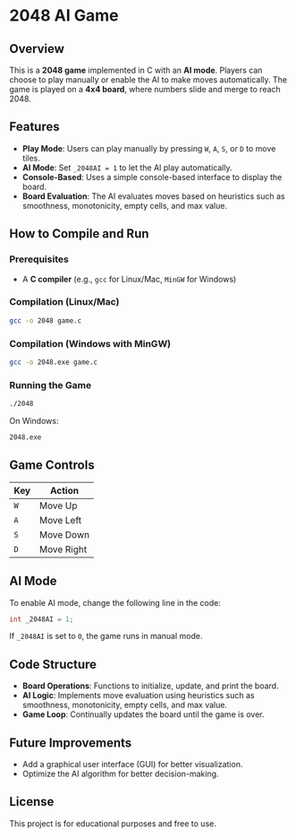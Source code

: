 # 2048 AI Game

## Overview
This is a **2048 game** implemented in C with an **AI mode**. Players can choose to play manually or enable the AI to make moves automatically. The game is played on a **4x4 board**, where numbers slide and merge to reach 2048.

## Features
- **Play Mode**: Users can play manually by pressing `W`, `A`, `S`, or `D` to move tiles.
- **AI Mode**: Set `_2048AI = 1` to let the AI play automatically.
- **Console-Based**: Uses a simple console-based interface to display the board.
- **Board Evaluation**: The AI evaluates moves based on heuristics such as smoothness, monotonicity, empty cells, and max value.

## How to Compile and Run
### Prerequisites
- A **C compiler** (e.g., `gcc` for Linux/Mac, `MinGW` for Windows)

### Compilation (Linux/Mac)
```sh
gcc -o 2048 game.c
```

### Compilation (Windows with MinGW)
```sh
gcc -o 2048.exe game.c
```

### Running the Game
```sh
./2048
```
On Windows:
```sh
2048.exe
```

## Game Controls
| Key | Action |
|-----|--------|
| `W` | Move Up |
| `A` | Move Left |
| `S` | Move Down |
| `D` | Move Right |

## AI Mode
To enable AI mode, change the following line in the code:
```c
int _2048AI = 1;
```
If `_2048AI` is set to `0`, the game runs in manual mode.

## Code Structure
- **Board Operations**: Functions to initialize, update, and print the board.
- **AI Logic**: Implements move evaluation using heuristics such as smoothness, monotonicity, empty cells, and max value.
- **Game Loop**: Continually updates the board until the game is over.

## Future Improvements
- Add a graphical user interface (GUI) for better visualization.
- Optimize the AI algorithm for better decision-making.

## License
This project is for educational purposes and free to use.

